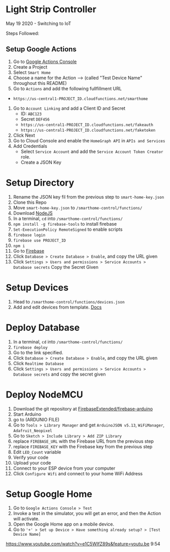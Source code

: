 # Light Strip Controller
May 19 2020 - Switching to IoT

Steps Followed:


## Setup Google Actions
1. Go to [Google Actions Console](console.actions.google.com)
1. Create a Project
1. Select `Smart Home`
1. Choose a name for the Action --> (called "Test Device Name" throughout this README)
1. Go to `Actions` and add the following fullfillment URL
 - `https://us-central1-PROJECT_ID.cloudfunctions.net/smarthome`
1. Go to `Account Linking` and add a Client ID and Secret
    - ID: `ABC123`
    - Secret `DEF456`
    - `https://us-central1-PROJECT_ID.cloudfunctions.net/fakeauth`
    - `https://us-central1-PROJECT_ID.cloudfunctions.net/faketoken`
1. Click Next
1. Go to Cloud Console and enable the `HomeGraph API` in `APIs and Services`
1. Add Credentials
    - Select `Service Account` and add the `Service Account Token Creator` role.
    - Create a JSON Key


# Setup Directory
1. Rename the JSON key fil from the previous step to `smart-home-key.json`
2. Clone this Repo
1. Move `smart-home-key.json` to `/smarthome-control/functions/`
1. Download [NodeJS](https://nodejs.org/en/)
1. In a terminal, `cd` into `/smarthome-control/functions/`
1. `npm install -g firebase-tools` to install firebase
1. `Set-ExecutionPolicy RemoteSigned` to enable scripts
1. `firebase login`
1. `firebase use PROJECT_ID`
1. `npm i`
1. Go to [Firebase](console.firebase.google.com)
1. Click `Database > Create Database > Enable`, and copy the URL given
1. Click `Settings > Users and permissions > Service Accounts > Database secrets` Copy the Secret Given

# Setup Devices
1. Head to `/smarthome-control/functions/devices.json` 
1. Add and edit devices from template. [Docs](https://developers.google.com/assistant/smarthome/guides)

# Deploy Database
1. In a terminal, `cd` into `/smarthome-control/functions/`
1. `firebase deploy`
1. Go to the link specified.
1. Click `Database > Create Database > Enable`, and copy the URL given
1. Click `Realtime Database`
1. Click `Settings > Users and permissions > Service Accounts > Database secrets` and copy the secret given

# Deploy NodeMCU
1. Download the git repository at [FirebaseExtended/firebase-arduino](https://github.com/FirebaseExtended/firebase-arduino )
1. Start Arduino
1. go to (ARDUNIO FILE)
1. Go to `Tools > Library Manager` and get `ArduinoJSON v5.13`, `WiFiManager`, `Adafruit_Neopixel`
1. Go to `Sketch > Include Library > Add ZIP Library`
1. replace `FIREBASE_URL` with the Firebase URL from the previous step
1. replace `FIREBASE_KEY` with the Firebase key from the previous step
1. Edit `LED_Count` variable
1. Verify your code
1. Upload your code
1. Connect to your ESP device from your computer
1. Click `Configure Wifi` and connect to your home WiFi Address

# Setup Google Home
1. Go to `Google Actions Console > Test`
1. Invoke a test in the simulator, you will get an error, and then the Action will activate.
1. Open the Google Home app on a mobile device.
1. Go to `'+' > Set up Device > Have something already setup? > [Test Device Name]`


https://www.youtube.com/watch?v=e1C5WIfZ89s&feature=youtu.be 9:54